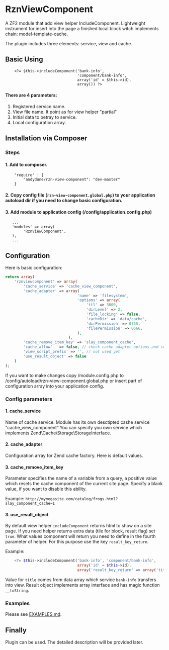 RznViewComponent
================

A ZF2 module that add view helper IncludeComponent. Lightweight instrument for insert into the page a finished local block witch implements chain: model-template-cache.

The plugin includes three elements: service, view and cache.


## Basic Using

```	
    <?= $this->includeComponent('bank-info', 	
                                'component/bank-info', 	
                                array('id' = $this->id), 
                                array()) ?>
```
 
#### There are 4 parameters:
 
 1. Registered service name.
 2. View file name. It point as for view helper "partial"
 3. Initial data to betray to service.
 4. Local configuration array.
 


## Installation via Composer

### Steps 

#### 1. Add to composer.
```
    "require" : {
        "andydune/rzn-view-component": "dev-master"
    }
```

#### 2. Copy config file (`rzn-view-component.global.php`) to your application autoload dir if you need to change basic configuration.

#### 3. Add module to application config (/config/application.config.php)
```
   ...
   'modules' => array(
        'RznViewComponent',
   ),
   ...
```
## Configuration

Here is basic configuration:
```php
return array(
    'rznviewcomponent' => array(
        'cache_service' => 'cache_view_component',
        'cache_adapter' => array(
                                'name' => 'filesystem',
                                'options' => array(
                                    'ttl' => 3600,
                                    'dirLevel' => 2,
                                    'file_locking' => false,
                                    'cacheDir' => 'data/cache',
                                    'dirPermission' => 0755,
                                    'filePermission' => 0666,
                                ),
                            ),
        'cache_remove_item_key' => 'slay_component_cache', 
        'cache_allow'   => false, // check cache adapter options and set true to enable component cache
        'view_script_prefix' => '', // not used yet
        'use_result_object' => false
    )
); 
```
If you want to make changes copy /module.config.php to /config/autoload/rzn-view-component.global.php or insert part of configuration array into your application config.

### Config parameters

#### 1. cache_service

Name of cache service. Module has its own desctipted cashe service "cache_view_component".You can specify you own service which implements Zend\Cache\Storage\StorageInterface.


#### 2. cache_adapter

Configuration array for Zend cache factory. Here is default values.

#### 3. cache_remove_item_key

Parameter specifies the name of a variable from a query, a positive value which resets the cache component of the current site page. Specify a blank value, if you want to disable this ability.


Example: `http://mymegasite.com/catalog/frogs.html?slay_component_cache=1`

#### 3. use_result_object

By default view helper `includeComponent` returns html to show on a site page. If you need helper returns extra data (tile for block, result flag) set `true`. What values component will return you need to define in the fourth parameter of helper. For this purpose use the key `result_key_return`.

Example:
```php
    <?= $this->includeComponent('bank-info', 'component/bank-info', 	
                                array('id' = $this->id), 
                                array('result_key_return' => array('title'))) ?>
```

Value for `title` comes from data array which service `bank-info` transfers into view.
Result object implements array interface and has magic function `__toString`.

### Examples

Please see [EXAMPLES.md](EXAMPLES.md).

## Finally
 Plugin can be used. The detailed description will be provided later.
